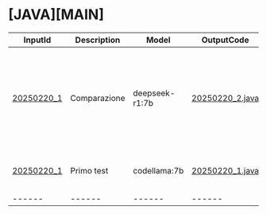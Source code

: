 # [JAVA][MAIN]

| InputId | Description | Model | OutputCode | Note |
| ------ | ------ | ------ | ------ | ----- |
| [20250220_1](./components/java_main/20250220_1.txt) | Comparazione | deepseek-r1:7b | [20250220_2.java](./components/java_main/20250220_2.java) | Interessante vedere come abbia segmentato il main in sotto funzioni. Tuttavia pare confusionario e affetto da allucinazioni |
| [20250220_1](./components/java_main/20250220_1.txt) | Primo test | codellama:7b | [20250220_1.java](./components/java_main/20250220_1.java) |  Il test deve essere ampliato e dettagliato |
| ------ | ------ | ------ | ------ | ----- |
